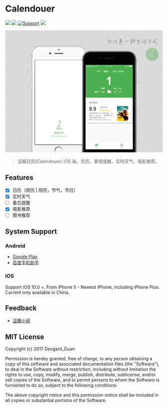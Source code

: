 # Calendouer


![](https://img.shields.io/badge/Swift-3.0-green.svg)
![](https://img.shields.io/badge/license-MIT-green.svg)
[![Support](https://img.shields.io/badge/support-iOS%208%2B%20-blue.svg?style=flat)](https://www.apple.com/nl/ios/)
![](https://img.shields.io/badge/Realm-2.6.1-red.svg)

![](poster.png)
> 豆瓣日历(Calendouer) iOS 端，农历、事情提醒、实时天气、电影推荐。

## Features

- [x] 日历（阴历 | 阳历，节气，节日） 
- [x] 实时天气
- [ ] 备忘提醒
- [x] 电影推荐
- [ ] 图书推荐

## System Support 

### Android

+ [Google Play](https://play.google.com/store/apps/details?id=cn.sealiu.calendouer)
+ [百度手机助手](https://mobile.baidu.com/item?type=soft&docid=11009603)

### iOS 

Support iOS 10.0 +, From iPhone 5 - Newest iPhone, including iPhone Plus.
Current only available in China.

## Feedback

+ [豆瓣小组](https://www.douban.com/group/calendouer/)

## MIT License

Copyright (c) 2017 Desgard_Duan

Permission is hereby granted, free of charge, to any person obtaining a copy
of this software and associated documentation files (the "Software"), to deal
in the Software without restriction, including without limitation the rights
to use, copy, modify, merge, publish, distribute, sublicense, and/or sell
copies of the Software, and to permit persons to whom the Software is
furnished to do so, subject to the following conditions:

The above copyright notice and this permission notice shall be included in all
copies or substantial portions of the Software.
